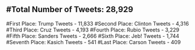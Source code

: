 #Total Number of Tweets: 28,929 
---
#First Place: Trump Tweets - 11,833
#Second Place: Clinton Tweets - 4,316
#Third Place: Cruz Tweets - 4,193
#Fourth Place: Rubio Tweets - 3,229
#Fifth Place: Sanders Tweets - 2,666
#Sixth Place: Jeb! Tweets - 1,744
#Seventh Place: Kasich Tweets - 541
#Last Place: Carson Tweets - 409
